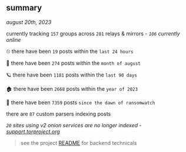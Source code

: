 
## summary
_august 20th, 2023_

currently tracking `157` groups across `281` relays & mirrors - _`106` currently online_

⏲ there have been `19` posts within the `last 24 hours`

🦈 there have been `274` posts within the `month of august`

🪐 there have been `1181` posts within the `last 90 days`

🏚 there have been `2668` posts within the `year of 2023`

🦕 there have been `7359` posts `since the dawn of ransomwatch`

there are `87` custom parsers indexing posts

_`20` sites using v2 onion services are no longer indexed - [support.torproject.org](https://support.torproject.org/onionservices/v2-deprecation/)_

> see the project [README](https://github.com/joshhighet/ransomwatch#ransomwatch--) for backend technicals
